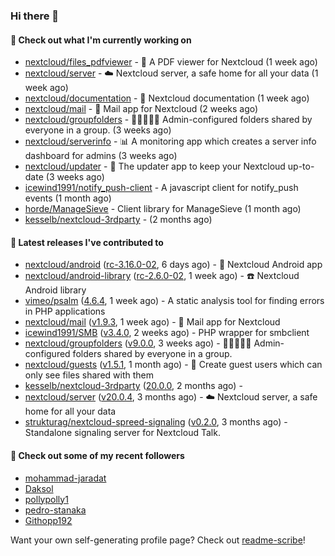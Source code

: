 ### Hi there 👋

#### 👷 Check out what I'm currently working on

- [nextcloud/files_pdfviewer](https://github.com/nextcloud/files_pdfviewer) - :book: A PDF viewer for Nextcloud (1 week ago)
- [nextcloud/server](https://github.com/nextcloud/server) - ☁️ Nextcloud server, a safe home for all your data (1 week ago)
- [nextcloud/documentation](https://github.com/nextcloud/documentation) - 📘 Nextcloud documentation (1 week ago)
- [nextcloud/mail](https://github.com/nextcloud/mail) - 💌 Mail app for Nextcloud (2 weeks ago)
- [nextcloud/groupfolders](https://github.com/nextcloud/groupfolders) - 📁👩‍👩‍👧‍👦 Admin-configured folders shared by everyone in a group. (3 weeks ago)
- [nextcloud/serverinfo](https://github.com/nextcloud/serverinfo) - 📊 A monitoring app which creates a server info dashboard for admins (3 weeks ago)
- [nextcloud/updater](https://github.com/nextcloud/updater) - :arrows_counterclockwise: The updater app to keep your Nextcloud up-to-date (3 weeks ago)
- [icewind1991/notify_push-client](https://github.com/icewind1991/notify_push-client) - A javascript client for notify_push events (1 month ago)
- [horde/ManageSieve](https://github.com/horde/ManageSieve) - Client library for ManageSieve (1 month ago)
- [kesselb/nextcloud-3rdparty](https://github.com/kesselb/nextcloud-3rdparty) -  (2 months ago)

#### 🔭 Latest releases I've contributed to

- [nextcloud/android](https://github.com/nextcloud/android) ([rc-3.16.0-02](https://github.com/nextcloud/android/releases/tag/rc-3.16.0-02), 6 days ago) - 📱 Nextcloud Android app
- [nextcloud/android-library](https://github.com/nextcloud/android-library) ([rc-2.6.0-02](https://github.com/nextcloud/android-library/releases/tag/rc-2.6.0-02), 1 week ago) - ☎️ Nextcloud Android library
- [vimeo/psalm](https://github.com/vimeo/psalm) ([4.6.4](https://github.com/vimeo/psalm/releases/tag/4.6.4), 1 week ago) - A static analysis tool for finding errors in PHP applications
- [nextcloud/mail](https://github.com/nextcloud/mail) ([v1.9.3](https://github.com/nextcloud/mail/releases/tag/v1.9.3), 1 week ago) - 💌 Mail app for Nextcloud
- [icewind1991/SMB](https://github.com/icewind1991/SMB) ([v3.4.0](https://github.com/icewind1991/SMB/releases/tag/v3.4.0), 2 weeks ago) - PHP wrapper for smbclient
- [nextcloud/groupfolders](https://github.com/nextcloud/groupfolders) ([v9.0.0](https://github.com/nextcloud/groupfolders/releases/tag/v9.0.0), 3 weeks ago) - 📁👩‍👩‍👧‍👦 Admin-configured folders shared by everyone in a group.
- [nextcloud/guests](https://github.com/nextcloud/guests) ([v1.5.1](https://github.com/nextcloud/guests/releases/tag/v1.5.1), 1 month ago) - 🙈 Create guest users which can only see files shared with them
- [kesselb/nextcloud-3rdparty](https://github.com/kesselb/nextcloud-3rdparty) ([20.0.0](https://github.com/kesselb/nextcloud-3rdparty/releases/tag/20.0.0), 2 months ago) - 
- [nextcloud/server](https://github.com/nextcloud/server) ([v20.0.4](https://github.com/nextcloud/server/releases/tag/v20.0.4), 3 months ago) - ☁️ Nextcloud server, a safe home for all your data
- [strukturag/nextcloud-spreed-signaling](https://github.com/strukturag/nextcloud-spreed-signaling) ([v0.2.0](https://github.com/strukturag/nextcloud-spreed-signaling/releases/tag/v0.2.0), 3 months ago) - Standalone signaling server for Nextcloud Talk.

#### 👯 Check out some of my recent followers

- [mohammad-jaradat](https://github.com/mohammad-jaradat)
- [Daksol](https://github.com/Daksol)
- [pollypolly1](https://github.com/pollypolly1)
- [pedro-stanaka](https://github.com/pedro-stanaka)
- [Githopp192](https://github.com/Githopp192)

Want your own self-generating profile page? Check out [readme-scribe](https://github.com/muesli/readme-scribe)!
